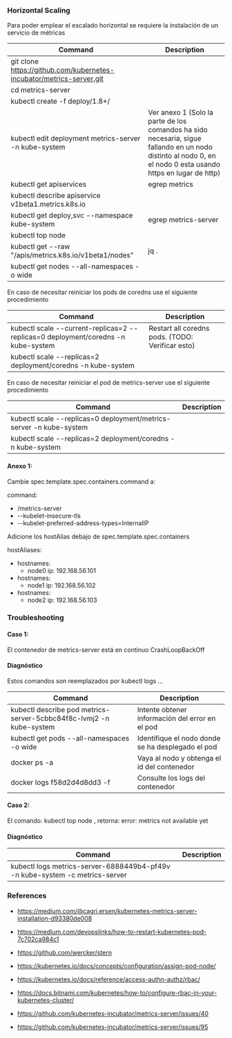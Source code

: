 ### Horizontal Scaling

Para poder emplear el escalado horizontal se requiere la instalación de un servicio de métricas

| Command  | Description  |
|---|---|
| git clone https://github.com/kubernetes-incubator/metrics-server.git | |
| cd metrics-server | |
| kubectl create -f deploy/1.8+/ | |
| kubectl edit deployment metrics-server -n kube-system | Ver anexo 1 (Solo la parte de los comandos ha sido necesaria, sigue fallando en un nodo distinto al nodo 0, en el nodo 0 esta usando https en lugar de http)|
| kubectl get apiservices | egrep metrics | |
| kubectl describe apiservice v1beta1.metrics.k8s.io | |
| kubectl get deploy,svc --namespace kube-system | egrep metrics-server | |
| kubectl top node | |
| kubectl get --raw "/apis/metrics.k8s.io/v1beta1/nodes" | jq . | |
| kubectl get nodes --all-namespaces -o wide | |

En caso de necesitar reiniciar los pods de coredns use el siguiente procedimiento

| Command  | Description  |
|---|---|
| kubectl scale --current-replicas=2 --replicas=0 deployment/coredns -n kube-system | Restart all coredns pods. (TODO: Verificar esto) |
| kubectl scale --replicas=2 deployment/coredns -n kube-system | |

En caso de necesitar reiniciar el pod de metrics-server use el siguiente procedimiento

| Command  | Description  |
|---|---|
| kubectl scale --replicas=0 deployment/metrics-server -n kube-system | |
| kubectl scale --replicas=2 deployment/coredns -n kube-system | |

#### Anexo 1:
Cambie spec.template.spec.containers.command a:

 command:
  - /metrics-server
  - --kubelet-insecure-tls
  - --kubelet-preferred-address-types=InternalIP

Adicione los hostAlias debajo de spec.template.spec.containers

hostAliases:
- hostnames:
  - node0
  ip: 192.168.56.101
- hostnames:
  - node1
  ip: 192.168.56.102
- hostnames:
  - node2
  ip: 192.168.56.103

### Troubleshooting

#### Caso 1:

El contenedor de metrics-server está en continuo CrashLoopBackOff

#### Diagnóstico

Estos comandos son reemplazados por kubectl logs ...

| Command  | Description  |
|---|---|
| kubectl describe pod metrics-server-5cbbc84f8c-lvmj2 -n kube-system | Intente obtener información del error en el pod |
| kubectl get pods --all-namespaces -o wide | Identifique el nodo donde se ha desplegado el pod |
| docker ps -a | Vaya al nodo y obtenga el id del contenedor |
| docker logs f58d2d4d8dd3 -f | Consulte los logs del contenedor |

#### Caso 2:

El comando: kubectl top node , retorna: error: metrics not available yet

#### Diagnóstico

| Command  | Description  |
|---|---|
| kubectl logs metrics-server-6888449b4-pf49v -n kube-system -c metrics-server | |

### References
* https://medium.com/@cagri.ersen/kubernetes-metrics-server-installation-d93380de008
* https://medium.com/devopslinks/how-to-restart-kubernetes-pod-7c702ca984c1
* https://github.com/wercker/stern
* https://kubernetes.io/docs/concepts/configuration/assign-pod-node/

* https://kubernetes.io/docs/reference/access-authn-authz/rbac/
* https://docs.bitnami.com/kubernetes/how-to/configure-rbac-in-your-kubernetes-cluster/
* https://github.com/kubernetes-incubator/metrics-server/issues/40

* https://github.com/kubernetes-incubator/metrics-server/issues/95
